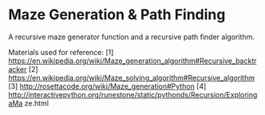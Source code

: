 # Maze Generation & Path Finding

A recursive maze generator function and a recursive path finder algorithm.

Materials used for reference:
[1] https://en.wikipedia.org/wiki/Maze_generation_algorithm#Recursive_backtracker
[2] https://en.wikipedia.org/wiki/Maze_solving_algorithm#Recursive_algorithm
[3] http://rosettacode.org/wiki/Maze_generation#Python
[4] http://interactivepython.org/runestone/static/pythonds/Recursion/ExploringaMa ze.html
